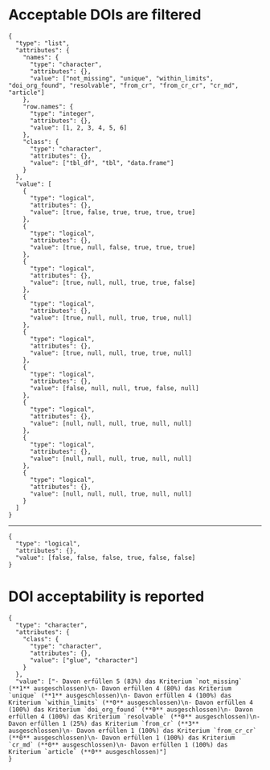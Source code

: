 # Acceptable DOIs are filtered

    {
      "type": "list",
      "attributes": {
        "names": {
          "type": "character",
          "attributes": {},
          "value": ["not_missing", "unique", "within_limits", "doi_org_found", "resolvable", "from_cr", "from_cr_cr", "cr_md", "article"]
        },
        "row.names": {
          "type": "integer",
          "attributes": {},
          "value": [1, 2, 3, 4, 5, 6]
        },
        "class": {
          "type": "character",
          "attributes": {},
          "value": ["tbl_df", "tbl", "data.frame"]
        }
      },
      "value": [
        {
          "type": "logical",
          "attributes": {},
          "value": [true, false, true, true, true, true]
        },
        {
          "type": "logical",
          "attributes": {},
          "value": [true, null, false, true, true, true]
        },
        {
          "type": "logical",
          "attributes": {},
          "value": [true, null, null, true, true, false]
        },
        {
          "type": "logical",
          "attributes": {},
          "value": [true, null, null, true, true, null]
        },
        {
          "type": "logical",
          "attributes": {},
          "value": [true, null, null, true, true, null]
        },
        {
          "type": "logical",
          "attributes": {},
          "value": [false, null, null, true, false, null]
        },
        {
          "type": "logical",
          "attributes": {},
          "value": [null, null, null, true, null, null]
        },
        {
          "type": "logical",
          "attributes": {},
          "value": [null, null, null, true, null, null]
        },
        {
          "type": "logical",
          "attributes": {},
          "value": [null, null, null, true, null, null]
        }
      ]
    }

---

    {
      "type": "logical",
      "attributes": {},
      "value": [false, false, false, true, false, false]
    }

# DOI acceptability is reported

    {
      "type": "character",
      "attributes": {
        "class": {
          "type": "character",
          "attributes": {},
          "value": ["glue", "character"]
        }
      },
      "value": ["- Davon erfüllen 5 (83%) das Kriterium `not_missing` (**1** ausgeschlossen)\n- Davon erfüllen 4 (80%) das Kriterium `unique` (**1** ausgeschlossen)\n- Davon erfüllen 4 (100%) das Kriterium `within_limits` (**0** ausgeschlossen)\n- Davon erfüllen 4 (100%) das Kriterium `doi_org_found` (**0** ausgeschlossen)\n- Davon erfüllen 4 (100%) das Kriterium `resolvable` (**0** ausgeschlossen)\n- Davon erfüllen 1 (25%) das Kriterium `from_cr` (**3** ausgeschlossen)\n- Davon erfüllen 1 (100%) das Kriterium `from_cr_cr` (**0** ausgeschlossen)\n- Davon erfüllen 1 (100%) das Kriterium `cr_md` (**0** ausgeschlossen)\n- Davon erfüllen 1 (100%) das Kriterium `article` (**0** ausgeschlossen)"]
    }

